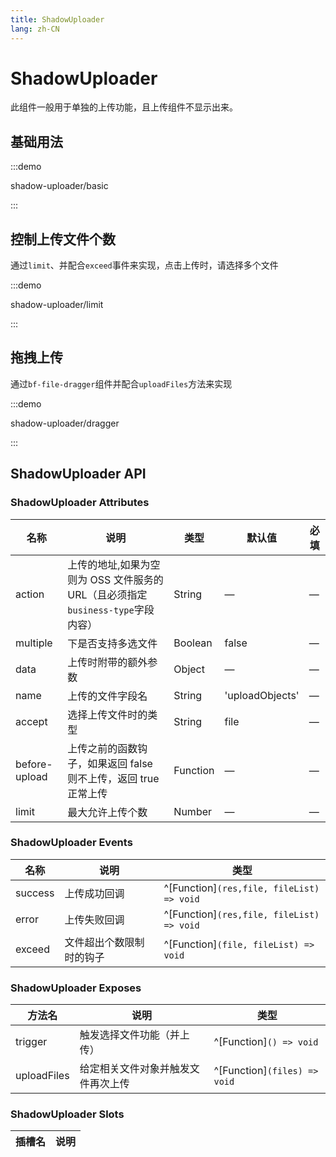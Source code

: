 ```yaml
---
title: ShadowUploader
lang: zh-CN
---
```


# ShadowUploader

此组件一般用于单独的上传功能，且上传组件不显示出来。

## 基础用法

:::demo

shadow-uploader/basic

:::

## 控制上传文件个数

通过`limit`、并配合`exceed`事件来实现，点击上传时，请选择多个文件

:::demo

shadow-uploader/limit

:::

## 拖拽上传

通过`bf-file-dragger`组件并配合`uploadFiles`方法来实现

:::demo

shadow-uploader/dragger

:::

## ShadowUploader API

### ShadowUploader Attributes

| 名称          | 说明                                                                            | 类型     | 默认值          | 必填 |
| ------------- | ------------------------------------------------------------------------------- | -------- | --------------- | ---- |
| action        | 上传的地址,如果为空则为 OSS 文件服务的 URL（且必须指定`business-type`字段内容） | String   | —               | —    |
| multiple      | 下是否支持多选文件                                                              | Boolean  | false           | —    |
| data          | 上传时附带的额外参数                                                            | Object   | —               | —    |
| name          | 上传的文件字段名                                                                | String   | 'uploadObjects' | —    |
| accept        | 选择上传文件时的类型                                                            | String   | file            | —    |
| before-upload | 上传之前的函数钩子，如果返回 false 则不上传，返回 true 正常上传                 | Function | —               | —    |
| limit         | 最大允许上传个数                                                                | Number   | —               | —    |

### ShadowUploader Events

| 名称    | 说明                     | 类型                                      |
| ------- | ------------------------ | ----------------------------------------- |
| success | 上传成功回调             | ^[Function]`(res,file, fileList) => void` |
| error   | 上传失败回调             | ^[Function]`(res,file, fileList) => void` |
| exceed  | 文件超出个数限制时的钩子 | ^[Function]`(file, fileList) => void`     |

### ShadowUploader Exposes

| 方法名      | 说明                               | 类型                         |
| ----------- | ---------------------------------- | ---------------------------- |
| trigger     | 触发选择文件功能（并上传）         | ^[Function]`() => void`      |
| uploadFiles | 给定相关文件对象并触发文件再次上传 | ^[Function]`(files) => void` |

### ShadowUploader Slots

| 插槽名 | 说明 |
| ------ | ---- |
